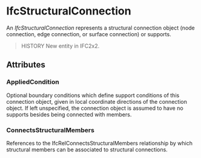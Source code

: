 # IfcStructuralConnection

An _IfcStructuralConnection_ represents a structural connection object (node connection, edge connection, or surface connection) or supports.

> HISTORY New entity in IFC2x2.

## Attributes

### AppliedCondition
Optional boundary conditions which define support conditions of this connection object, given in local coordinate directions of the connection object. If left unspecified, the connection object is assumed to have no supports besides being connected with members.

### ConnectsStructuralMembers
References to the IfcRelConnectsStructuralMembers relationship by which structural members can be associated to structural connections.
